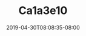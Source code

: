 ---
title: Ca1a3e10
date: 2019-04-30T08:08:35-08:00
draft: false
location: Red Rock Canyon, NV
img_url: https://d17enza3bfujl8.cloudfront.net/ca1a3e10.jpg
original_fn: ""
tags:
- Red Rock Canyon, NV
- Daniel
- portraits

---